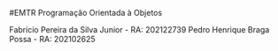 #EMTR
Programação Orientada à Objetos

Fabrício Pereira da Silva Junior - RA: 202122739
Pedro Henrique Braga Possa  - RA: 202102625
